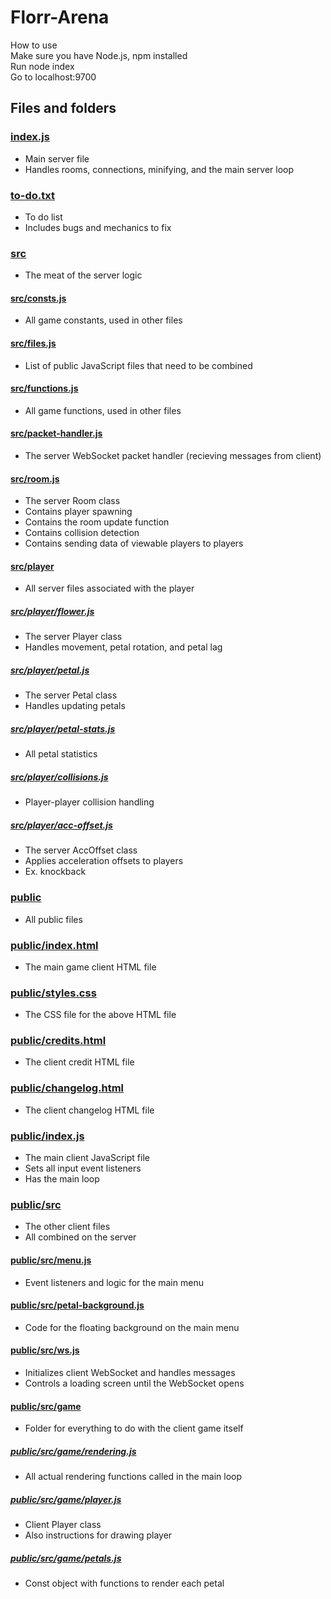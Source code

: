 # Florr-Arena

How to use  
Make sure you have Node.js, npm installed  
Run node index  
Go to localhost:9700  

## Files and folders

### [index.js](/index.js)

* Main server file
* Handles rooms, connections, minifying, and the main server loop

### [to-do.txt](/to-do.txt)

* To do list
* Includes bugs and mechanics to fix

### [src](/src)

* The meat of the server logic

#### [src/consts.js](/src/consts.js)

* All game constants, used in other files

#### [src/files.js](/src/files.js)

* List of public JavaScript files that need to be combined

#### [src/functions.js](/src/functions.js)

* All game functions, used in other files

#### [src/packet-handler.js](/src/packet-handler.js)

* The server WebSocket packet handler (recieving messages from client)

#### [src/room.js](/src/room.js)

* The server Room class
* Contains player spawning
* Contains the room update function
* Contains collision detection
* Contains sending data of viewable players to players

#### [src/player](/src/player)

* All server files associated with the player

##### [src/player/flower.js](/src/player/flower.js)

* The server Player class
* Handles movement, petal rotation, and petal lag

##### [src/player/petal.js](/src/player/petal.js)

* The server Petal class
* Handles updating petals

##### [src/player/petal-stats.js](/src/player/petal-stats.js)

* All petal statistics

##### [src/player/collisions.js](/src/player/collisions.js)

* Player-player collision handling

##### [src/player/acc-offset.js](/src/player/acc-offset.js)

* The server AccOffset class
* Applies acceleration offsets to players
* Ex. knockback

### [public](/public)

* All public files

### [public/index.html](/public/index.html)

* The main game client HTML file

### [public/styles.css](/public/styles.css)

* The CSS file for the above HTML file

### [public/credits.html](/public/credits.html)

* The client credit HTML file

### [public/changelog.html](/public/changelog.html)

* The client changelog HTML file

### [public/index.js](/public/index.js)

* The main client JavaScript file
* Sets all input event listeners
* Has the main loop

### [public/src](/public/src)

* The other client files
* All combined on the server

#### [public/src/menu.js](/public/src/menu.js)

* Event listeners and logic for the main menu

#### [public/src/petal-background.js](/public/src/petal-background.js)

* Code for the floating background on the main menu

#### [public/src/ws.js](/public/src/ws.js)

* Initializes client WebSocket and handles messages
* Controls a loading screen until the WebSocket opens

#### [public/src/game](/public/src/game)

* Folder for everything to do with the client game itself

##### [public/src/game/rendering.js](/public/src/game/rendering.js)

* All actual rendering functions called in the main loop

##### [public/src/game/player.js](/public/src/game/player.js)

* Client Player class
* Also instructions for drawing player

##### [public/src/game/petals.js](/public/src/game/petals.js)

* Const object with functions to render each petal
